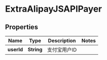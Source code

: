 
# ExtraAlipayJSAPIPayer

## Properties
Name | Type | Description | Notes
------------ | ------------- | ------------- | -------------
**userId** | **String** | 支付宝用户ID | 




